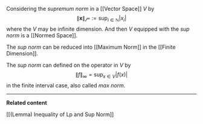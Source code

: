 Considering the *supremum norm* in a [[Vector Space]] $V$ by
$$\|\mathbf x\|_{\mathscr l ^\infty} := \sup_{i \in \mathbb N} |x_i|$$
where the $V$ may be infinite dimension. And then $V$ equipped with the *sup norm* is a [[Normed Space]].

The *sup norm* can be reduced into [[Maximum Norm]] in the [[Finite Dimension]].

The *sup norm* can defined on the operator in $V$ by
$$\|f\|_{\infty} = \sup_{x \in V}|f(x)|$$
in the finite interval case, also called *max norm*.



---------
**Related content**

[[(Lemma) Inequality of Lp and Sup Norm]]